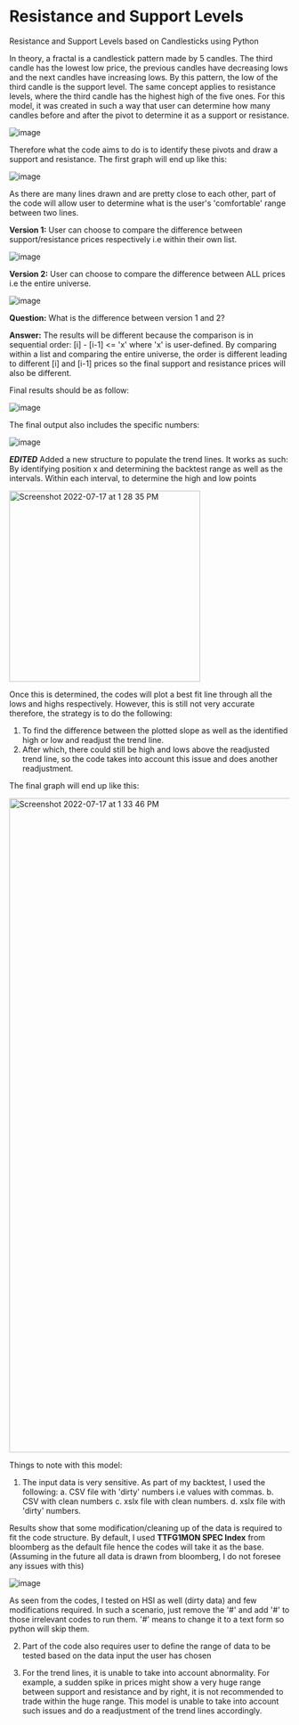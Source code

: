 # Resistance and Support Levels 

Resistance and Support Levels based on Candlesticks using Python

In theory, a fractal is a candlestick pattern made by 5 candles. The third candle has the lowest low price, the previous candles have decreasing lows and the next candles have increasing lows. By this pattern, the low of the third candle is the support level. The same concept applies to resistance levels, where the third candle has the highest high of the five ones. For this model, it was created in such a way that user can determine how many candles before and after the pivot to determine it as a support or resistance. 

![image](https://user-images.githubusercontent.com/107907500/177912191-18b8cc03-4d5d-4cf6-bc0e-15ad12d62873.png)

Therefore what the code aims to do is to identify these pivots and draw a support and resistance. The first graph will end up like this:

![image](https://user-images.githubusercontent.com/107907500/178862381-41ed4f22-30b9-40d2-921b-c396283d1aab.png)

As there are many lines drawn and are pretty close to each other, part of the code will allow user to determine what is the user's 'comfortable' range between two lines. 

**Version 1:** User can choose to compare the difference between support/resistance prices respectively i.e within their own list.

![image](https://user-images.githubusercontent.com/107907500/178868026-041ea18c-d65b-4c76-aa95-2bf6363b2de2.png)

**Version 2:** User can choose to compare the difference between ALL prices i.e the entire universe.

![image](https://user-images.githubusercontent.com/107907500/178868078-8c022a20-853c-4fb7-8a6e-8e0ca0a3c5a7.png)

**Question:** What is the difference between version 1 and 2?

**Answer:** The results will be different because the comparison is in sequential order: [i] - [i-1] <= 'x' where 'x' is user-defined. By comparing within a list and comparing the entire universe, the order is different leading to different [i] and [i-1] prices so the final support and resistance prices will also be different. 

Final results should be as follow:

![image](https://user-images.githubusercontent.com/107907500/178866554-8ae27a15-fe60-444e-ae4a-0204090cfb88.png)

The final output also includes the specific numbers:

![image](https://user-images.githubusercontent.com/107907500/178862422-3b7184fe-6014-4e2f-a69f-e3dc072223e6.png)

***EDITED***
Added a new structure to populate the trend lines. It works as such: By identifying position x and determining the backtest range as well as the intervals. Within each interval, to determine the high and low points

<img width="343" alt="Screenshot 2022-07-17 at 1 28 35 PM" src="https://user-images.githubusercontent.com/107907500/179385238-aa95ee52-a73f-46e4-9da4-975eeb5f0df9.png">

Once this is determined, the codes will plot a best fit line through all the lows and highs respectively. 
However, this is still not very accurate therefore, the strategy is to do the following:

1. To find the difference between the plotted slope as well as the identified high or low and readjust the trend line.
2. After which, there could still be high and lows above the readjusted trend line, so the code takes into account this issue and does another readjustment. 

The final graph will end up like this:

<img width="1175" alt="Screenshot 2022-07-17 at 1 33 46 PM" src="https://user-images.githubusercontent.com/107907500/179385323-787b3cd2-3255-411c-9802-9d7b2e00d9a8.png">

Things to note with this model:
1. The input data is very sensitive. As part of my backtest, I used the following:
  a. CSV file with 'dirty' numbers i.e values with commas.
  b. CSV with clean numbers
  c. xslx file with clean numbers.
  d. xslx file with 'dirty' numbers.
 
Results show that some modification/cleaning up of the data is required to fit the code structure. By default, I used **TTFG1MON SPEC Index** from bloomberg as the default file hence the codes will take it as the base. (Assuming in the future all data is drawn from bloomberg, I do not foresee any issues with this)

![image](https://user-images.githubusercontent.com/107907500/178708618-d41c5440-1608-473f-8c1f-0e3e7c920b55.png)

As seen from the codes, I tested on HSI as well (dirty data) and few modifications required. In such a scenario, just remove the '#' and add '#' to those irrelevant codes to run them. '#' means to change it to a text form so python will skip them. 

2. Part of the code also requires user to define the range of data to be tested based on the data input the user has chosen 

3. For the trend lines, it is unable to take into account abnormality. For example, a sudden spike in prices might show a very huge range between support and resistance and by right, it is not recommended to trade within the huge range. This model is unable to take into account such issues and do a readjustment of the trend lines accordingly.

